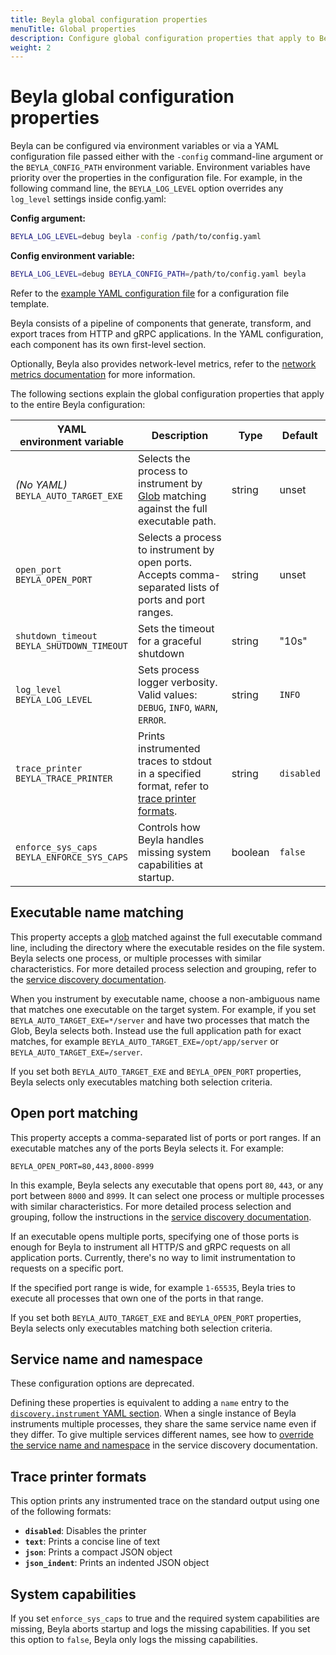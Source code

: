 ```yaml
---
title: Beyla global configuration properties
menuTitle: Global properties
description: Configure global configuration properties that apply to Beyla core.
weight: 2
---
```


<!-- vale Grafana.Paragraphs = NO -->

# Beyla global configuration properties

Beyla can be configured via environment variables or via a YAML configuration
file passed either with the `-config` command-line argument or the
`BEYLA_CONFIG_PATH` environment variable. Environment variables have priority
over the properties in the configuration file. For example, in the following
command line, the `BEYLA_LOG_LEVEL` option overrides any `log_level` settings
inside config.yaml:

**Config argument:**

```sh
BEYLA_LOG_LEVEL=debug beyla -config /path/to/config.yaml
```

**Config environment variable:**

```sh
BEYLA_LOG_LEVEL=debug BEYLA_CONFIG_PATH=/path/to/config.yaml beyla
```

Refer to the [example YAML configuration file](../example/) for a configuration
file template.

Beyla consists of a pipeline of components that generate, transform, and export
traces from HTTP and gRPC applications. In the YAML configuration, each
component has its own first-level section.

Optionally, Beyla also provides network-level metrics, refer to the
[network metrics documentation](../../network/) for more information.

The following sections explain the global configuration properties that apply to
the entire Beyla configuration:

| YAML<br>environment variable                   | Description                                                                                                                                | Type    | Default    |
| ---------------------------------------------- | ------------------------------------------------------------------------------------------------------------------------------------------ | ------- | ---------- |
| _(No YAML)_<br>`BEYLA_AUTO_TARGET_EXE`         | Selects the process to instrument by [Glob](<https://en.wikipedia.org/wiki/Glob_(programming)>) matching against the full executable path. | string  | unset      |
| `open_port`<br>`BEYLA_OPEN_PORT`               | Selects a process to instrument by open ports. Accepts comma-separated lists of ports and port ranges.                                     | string  | unset      |
| `shutdown_timeout`<br>`BEYLA_SHUTDOWN_TIMEOUT` | Sets the timeout for a graceful shutdown                                                                                                   | string  | "10s"      |
| `log_level`<br>`BEYLA_LOG_LEVEL`               | Sets process logger verbosity. Valid values: `DEBUG`, `INFO`, `WARN`, `ERROR`.                                                             | string  | `INFO`     |
| `trace_printer`<br>`BEYLA_TRACE_PRINTER`       | Prints instrumented traces to stdout in a specified format, refer to [trace printer formats](#trace-printer-formats).                      | string  | `disabled` |
| `enforce_sys_caps`<br>`BEYLA_ENFORCE_SYS_CAPS` | Controls how Beyla handles missing system capabilities at startup.                                                                         | boolean | `false`    |

## Executable name matching

This property accepts a
[glob](<https://en.wikipedia.org/wiki/Glob_(programming)>) matched against the
full executable command line, including the directory where the executable
resides on the file system. Beyla selects one process, or multiple processes
with similar characteristics. For more detailed process selection and grouping,
refer to the [service discovery documentation](../service-discovery/).

When you instrument by executable name, choose a non-ambiguous name that matches
one executable on the target system. For example, if you set
`BEYLA_AUTO_TARGET_EXE=*/server` and have two processes that match the Glob,
Beyla selects both. Instead use the full application path for exact matches, for
example `BEYLA_AUTO_TARGET_EXE=/opt/app/server` or
`BEYLA_AUTO_TARGET_EXE=/server`.

If you set both `BEYLA_AUTO_TARGET_EXE` and `BEYLA_OPEN_PORT` properties, Beyla
selects only executables matching both selection criteria.

## Open port matching

This property accepts a comma-separated list of ports or port ranges. If an
executable matches any of the ports Beyla selects it. For example:

```
BEYLA_OPEN_PORT=80,443,8000-8999
```

In this example, Beyla selects any executable that opens port `80`, `443`, or
any port between `8000` and `8999`. It can select one process or multiple
processes with similar characteristics. For more detailed process selection and
grouping, follow the instructions in the
[service discovery documentation](../service-discovery/).

If an executable opens multiple ports, specifying one of those ports is enough
for Beyla to instrument all HTTP/S and gRPC requests on all application ports.
Currently, there's no way to limit instrumentation to requests on a specific
port.

If the specified port range is wide, for example `1-65535`, Beyla tries to
execute all processes that own one of the ports in that range.

If you set both `BEYLA_AUTO_TARGET_EXE` and `BEYLA_OPEN_PORT` properties, Beyla
selects only executables matching both selection criteria.

## Service name and namespace

These configuration options are deprecated.

Defining these properties is equivalent to adding a `name` entry to the
[`discovery.instrument` YAML section](../service-discovery/). When a single
instance of Beyla instruments multiple processes, they share the same service
name even if they differ. To give multiple services different names, see how to
[override the service name and namespace](../service-discovery/) in the service
discovery documentation.

## Trace printer formats

This option prints any instrumented trace on the standard output using one of
the following formats:

- **`disabled`**: Disables the printer
- **`text`**: Prints a concise line of text
- **`json`**: Prints a compact JSON object
- **`json_indent`**: Prints an indented JSON object

## System capabilities

If you set `enforce_sys_caps` to true and the required system capabilities are
missing, Beyla aborts startup and logs the missing capabilities. If you set this
option to `false`, Beyla only logs the missing capabilities.
